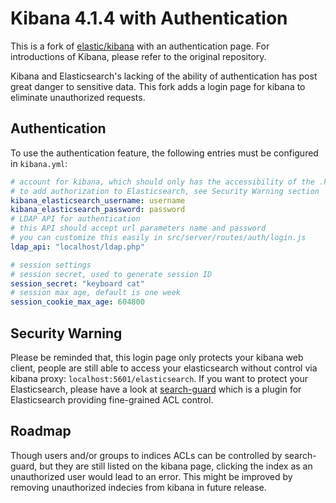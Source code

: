 # Kibana 4.1.4 with Authentication

This is a fork of [elastic/kibana](https://github.com/elastic/kibana) with an authentication page. For introductions of Kibana, please refer to the original repository.

Kibana and Elasticsearch's lacking of the ability of authentication has post great danger to sensitive data. This fork adds a login page for kibana to eliminate unauthorized requests.


## Authentication

To use the authentication feature, the following entries must be configured in `kibana.yml`:
```yml
# account for kibana, which should only has the accessibility of the .kibana index
# to add authorization to Elasticsearch, see Security Warning section
kibana_elasticsearch_username: username
kibana_elasticsearch_password: password
# LDAP API for authentication
# this API should accept url parameters name and password
# you can customize this easily in src/server/routes/auth/login.js
ldap_api: "localhost/ldap.php"

# session settings
# session secret, used to generate session ID
session_secret: "keyboard cat"
# session max age, default is one week
session_cookie_max_age: 604800
```

## Security Warning

Please be reminded that, this login page only protects your kibana web client, people are still able to access your elasticsearch without control via kibana proxy: `localhost:5601/elasticsearch`. If you want to protect your Elasticsearch, please have a look at [search-guard](https://github.com/dotSlashLu/search-guard) which is a plugin for Elasticsearch providing fine-grained ACL control.

## Roadmap

Though users and/or groups to indices ACLs can be controlled by search-guard, but they are still listed on the kibana page, clicking the index as an unauthorized user would lead to an error. This might be improved by removing unauthorized indecies from kibana in future release.
